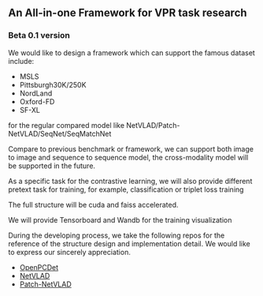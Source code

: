 ## An All-in-one Framework for VPR task research 
### Beta 0.1 version

We would like to design a framework which can support the famous dataset include:
- MSLS
- Pittsburgh30K/250K
- NordLand
- Oxford-FD
- SF-XL

for the regular compared model like NetVLAD/Patch-NetVLAD/SeqNet/SeqMatchNet

Compare to previous benchmark or framework, we can support both image to image and sequence to sequence model, the cross-modality model will be supported in the future.

As a specific task for the contrastive learning, we will also provide different pretext task for training, for example, classification or triplet loss training

The full structure will be cuda and faiss accelerated.

We will provide Tensorboard and Wandb for the training visualization

During the developing process, we take the following repos for the reference of the structure design and implementation detail. We would like to express our sincerely appreciation.

- [OpenPCDet](https://github.com/open-mmlab/OpenPCDet)
- [NetVLAD](https://github.com/Nanne/pytorch-NetVlad)
- [Patch-NetVLAD](https://github.com/QVPR/Patch-NetVLAD)




